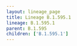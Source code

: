 ```yaml
---
layout: lineage_page
title: Lineage B.1.595.1
lineage: B.1.595.1
parent: B.1.595
children: ['B.1.595.1']
---
```

